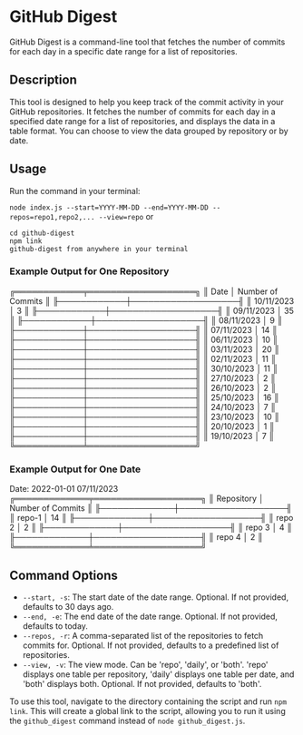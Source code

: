 # GitHub Digest

GitHub Digest is a command-line tool that fetches the number of commits for each day in a specific date range for a list of repositories.

## Description

This tool is designed to help you keep track of the commit activity in your GitHub repositories. It fetches the number of commits for each day in a specified date range for a list of repositories, and displays the data in a table format. You can choose to view the data grouped by repository or by date.

## Usage

Run the command in your terminal:


`node index.js --start=YYYY-MM-DD --end=YYYY-MM-DD --repos=repo1,repo2,... --view=repo`
or 
```
cd github-digest
npm link
github-digest from anywhere in your terminal
```

### Example Output for One Repository

╔════════════╤═══════════════════╗
║ Date       │ Number of Commits ║
╟────────────┼───────────────────╢
║ 10/11/2023 │ 3                 ║
╟────────────┼───────────────────╢
║ 09/11/2023 │ 35                ║
╟────────────┼───────────────────╢
║ 08/11/2023 │ 9                 ║
╟────────────┼───────────────────╢
║ 07/11/2023 │ 14                ║
╟────────────┼───────────────────╢
║ 06/11/2023 │ 10                ║
╟────────────┼───────────────────╢
║ 03/11/2023 │ 20                ║
╟────────────┼───────────────────╢
║ 02/11/2023 │ 11                ║
╟────────────┼───────────────────╢
║ 30/10/2023 │ 11                ║
╟────────────┼───────────────────╢
║ 27/10/2023 │ 2                 ║
╟────────────┼───────────────────╢
║ 26/10/2023 │ 2                 ║
╟────────────┼───────────────────╢
║ 25/10/2023 │ 16                ║
╟────────────┼───────────────────╢
║ 24/10/2023 │ 7                 ║
╟────────────┼───────────────────╢
║ 23/10/2023 │ 10                ║
╟────────────┼───────────────────╢
║ 20/10/2023 │ 1                 ║
╟────────────┼───────────────────╢
║ 19/10/2023 │ 7                 ║
╚════════════╧═══════════════════╝

### Example Output for One Date

Date: 2022-01-01
07/11/2023
╔═════════════╤═══════════════════╗
║ Repository  │ Number of Commits ║
╟─────────────┼───────────────────╢
║ repo-1      │ 14                ║
╟─────────────┼───────────────────╢
║ repo 2      │ 2                 ║
╟─────────────┼───────────────────╢
║ repo 3      │ 4                 ║
╟─────────────┼───────────────────╢
║ repo 4      │ 2                 ║
╚═════════════╧═══════════════════╝

## Command Options

- `--start, -s`: The start date of the date range. Optional. If not provided, defaults to 30 days ago.
- `--end, -e`: The end date of the date range. Optional. If not provided, defaults to today.
- `--repos, -r`: A comma-separated list of the repositories to fetch commits for. Optional. If not provided, defaults to a predefined list of repositories.
- `--view, -v`: The view mode. Can be 'repo', 'daily', or 'both'. 'repo' displays one table per repository, 'daily' displays one table per date, and 'both' displays both. Optional. If not provided, defaults to 'both'.

To use this tool, navigate to the directory containing the script and run `npm link`. This will create a global link to the script, allowing you to run it using the `github_digest` command instead of `node github_digest.js`.
